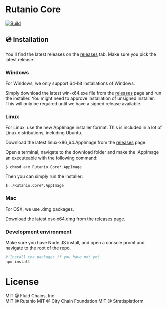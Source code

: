 # Rutanio Core

[![Build](https://github.com/rutanio/Rutanio-Core/actions/workflows/build.yml/badge.svg?branch=master)](https://github.com/rutanio/Rutanio-Core/actions/workflows/build.yml)

## 💿 Installation

You'll find the latest releases on the [releases](https://github.com/rutanio/Rutanio-Core/releases) tab. Make sure you pick the latest release.

### Windows

For Windows, we only support 64-bit installations of Windows.

Simply download the latest win-x64.exe file from the [releases](https://github.com/rutanio/Rutanio-Core/releases) page and run
the installer. You might need to approve installation of unsigned installer. This will only
be required until we have a signed release available.

### Linux

For Linux, use the new AppImage installer format. This is included in a lot of
Linux distributions, including Ubuntu.

Download the latest linux-x86_64.AppImage from the [releases](https://github.com/rutanio/Rutanio-Core/releases) page.

Open a terminal, navigate to the download folder and make the .AppImage an executeable with
the following command:

```
$ chmod a+x Rutanio.Core*.AppImage
```

Then you can simply run the installer:

```
$ ./Rutanio.Core*.AppImage
```

### Mac

For OSX, we use .dmg packages.

Download the latest osx-x64.dmg from the [releases](https://github.com/rutanio/Rutanio-Core/releases) page.

### Development environment

Make sure you have Node.JS install, and open a console promt and navigate to the root of the repo.

```sh
# Install the packages if you have not yet.
npm install
```

# License

MIT @ Fluid Chains, Inc  
MIT @ Rutanio
MIT @ City Chain Foundation
MIT @ Stratisplatform
